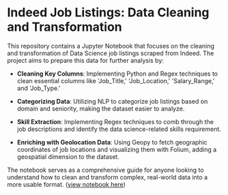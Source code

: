 # Indeed Job Listings: Data Cleaning and Transformation
This repository contains a Jupyter Notebook that focuses on the cleaning and transformation of Data Science job listings scraped from Indeed. The project aims to prepare this data for further analysis by:

* __Cleaning Key Columns__: Implementing Python and Regex techniques to clean essential columns like 'Job_Title,' 'Job_Location,' 'Salary_Range,' and 'Job_Type.'

* __Categorizing Data__: Utilizing NLP to categorize job listings based on domain and seniority, making the dataset easier to analyze.

* __Skill Extraction__: Implementing Regex techniques to comb through the job descriptions and identify the data science-related skills requirement.

* __Enriching with Geolocation Data__: Using Geopy to fetch geographic coordinates of job locations and visualizing them with Folium, adding a geospatial dimension to the dataset.

The notebook serves as a comprehensive guide for anyone looking to understand how to clean and transform complex, real-world data into a more usable format.
([view notebook here](https://nbviewer.org/github/JustinLzc/DataPortfolioProjects/blob/main/Data_clean.ipynb))
